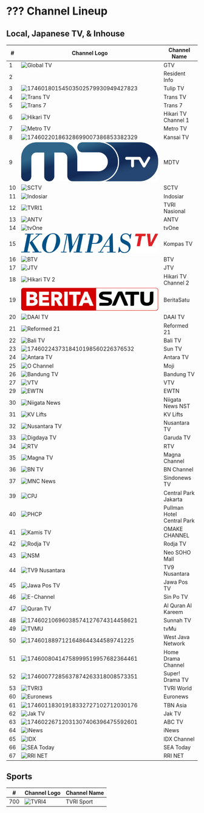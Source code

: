 # ??? Channel Lineup
## Local, Japanese TV, & Inhouse
\# | Channel Logo | Channel Name
-- | -- | --
1 | ![Global TV](https://upload.wikimedia.org/wikipedia/commons/9/9c/GTV_%282017%29.svg) | GTV
2 | | Resident Info
3 | ![17460180154503502579930949427823](https://github.com/user-attachments/assets/b439e7d3-7d78-4368-8469-326b34d3b614) | Tulip TV
4 | ![Trans TV](https://upload.wikimedia.org/wikipedia/id/6/62/Trans_TV_2013.svg) | Trans TV
5 | ![Trans 7](https://upload.wikimedia.org/wikipedia/id/7/79/Trans_7_2013.svg) | Trans 7
6 | ![Hikari TV](https://upload.wikimedia.org/wikipedia/commons/4/45/Hikari-TV_logo.svg) | Hikari TV Channel 1
7 | ![Metro TV](https://github.com/user-attachments/assets/3ccac20d-a2b8-4fb4-84c6-49370d3eb923) | Metro TV
8 | ![17460220186328699007386853382329](https://github.com/user-attachments/assets/2721f720-2751-4191-85a9-899aa2b48a12) | Kansai TV
9 | ![NET.](https://github.com/TG635-alt126xA/ExtendedMaster113/raw/refs/heads/main/MDTV_logo.svg) | MDTV
10 | ![SCTV](https://upload.wikimedia.org/wikipedia/commons/c/cc/SCTV_Logo.svg) | SCTV
11 | ![Indosiar](https://upload.wikimedia.org/wikipedia/commons/c/c8/Indosiar_2015.svg) | Indosiar
12 | ![TVRI1](https://upload.wikimedia.org/wikipedia/commons/e/eb/TVRILogo2019.svg) | TVRI Nasional
13 | ![ANTV](https://github.com/user-attachments/assets/a721ff00-3370-4951-98d0-d11aeaff38f5) | ANTV
14 | ![tvOne](https://github.com/user-attachments/assets/48e10835-ad8c-4e61-bc18-e1d4e814058c) | tvOne
15 | ![Kompas TV](https://github.com/TG635-alt126xA/ExtendedMaster113/raw/refs/heads/main/KOMPAS_TV_(2017).svg) | Kompas TV
16 | ![BTV](https://github.com/user-attachments/assets/708b87c7-d902-4f21-8860-e933a10dd3fb) | BTV
17 | ![JTV](https://upload.wikimedia.org/wikipedia/commons/c/ca/JTV_%28Indonesian_TV_channel%29_2022.svg) | JTV
18 | ![Hikari TV 2](https://github.com/user-attachments/assets/6d8fe639-a096-49b0-80c4-b70af3b2fd99) | Hikari TV Channel 2
19 | ![IDTV](https://github.com/TG635-alt126xA/ExtendedMaster113/raw/refs/heads/main/BeritaSatu_(Flat).svg) | BeritaSatu
20 | ![DAAI TV](https://upload.wikimedia.org/wikipedia/commons/f/fc/DAAI_TV.svg) | DAAI TV
21 | ![Reformed 21](https://upload.wikimedia.org/wikipedia/id/5/57/Reformed21.png) | Reformed 21
22 | ![Bali TV](https://upload.wikimedia.org/wikipedia/id/b/b9/BaliTV_2014.png) | Bali TV
23 | ![1746022437318410198560226376532](https://github.com/user-attachments/assets/ba21aaa0-034a-406c-9b20-bef2f79b1d14) | Sun TV
24 | ![Antara TV](https://upload.wikimedia.org/wikipedia/commons/c/cf/ANTARA_TV.jpg) | Antara TV
25 | ![O Channel](https://upload.wikimedia.org/wikipedia/commons/c/c9/Moji_blue.svg) | Moji
26 | ![Bandung TV](https://upload.wikimedia.org/wikipedia/commons/3/32/Logo_bdg_tv_2016.png) | Bandung TV
27 | ![VTV](https://upload.wikimedia.org/wikipedia/commons/6/6d/VTV_Indonesia_2023.svg) | VTV
29 | ![EWTN](https://upload.wikimedia.org/wikipedia/en/c/c8/EWTN_Logo_and_Wordmark_%282016%29.svg) | EWTN
30 | ![Niigata News](https://github.com/user-attachments/assets/e0db4c58-88d3-4a87-ba3c-7c8e48b75661) | Niigata News NST
31 | ![KV Lifts](https://github.com/user-attachments/assets/95a5b203-0e69-4df6-aaa6-a3d28ea1352a) | KV Lifts
32 | ![Nusantara TV](https://upload.wikimedia.org/wikipedia/commons/9/91/Nusantara_TV_Symbol.svg) | Nusantara TV
33 | ![Digdaya TV](https://github.com/user-attachments/assets/3af02073-1c1f-4a43-b244-33268d934ca0) | Garuda TV
34 | ![RTV](https://github.com/user-attachments/assets/9b39e2ac-b13f-4141-bb80-61cc4fb103ff) | RTV
35 | ![Magna TV](https://upload.wikimedia.org/wikipedia/commons/8/83/MagnaChannel.png) | Magna Channel
36 | ![BN TV](https://upload.wikimedia.org/wikipedia/commons/5/54/BN_Channel.png) | BN Channel
37 | ![MNC News](https://upload.wikimedia.org/wikipedia/commons/8/83/Sindo_News_TV_%282023%29.svg) | Sindonews TV
39 | ![CPJ](https://upload.wikimedia.org/wikipedia/id/8/8d/Central_Park.svg) | Central Park Jakarta
40 | ![PHCP](https://upload.wikimedia.org/wikipedia/id/f/fb/Pullman_Hotels_and_Resorts.png) | Pullman Hotel Central Park
41 | ![Kamis TV](https://github.com/user-attachments/assets/63457efb-5774-4769-91cc-1262822fbf05) | OMAKE CHANNEL
42 | ![Rodja TV](https://upload.wikimedia.org/wikipedia/id/b/b3/Rodja_TV.png) | Rodja TV
43 | ![NSM](https://upload.wikimedia.org/wikipedia/commons/5/5a/Neo_Soho.svg) | Neo SOHO Mall
44 | ![TV9 Nusantara](https://upload.wikimedia.org/wikipedia/id/e/ed/TV9_Nusantara.png) | TV9 Nusantara
45 | ![Jawa Pos TV](https://upload.wikimedia.org/wikipedia/commons/7/77/Jawa_Pos_TV_2024.svg) | Jawa Pos TV
46 | ![E-Channel](https://upload.wikimedia.org/wikipedia/commons/e/e8/Sin_Po_TV.svg) | Sin Po TV
47 | ![Quran TV](https://upload.wikimedia.org/wikipedia/commons/1/15/%D9%82%D9%86%D8%A7%D8%A9_%D8%A7%D9%84%D9%82%D8%B1%D8%A2%D9%86_%D8%A7%D9%84%D9%83%D8%B1%D9%8A%D9%85.svg) | Al Quran Al Kareem
48 | ![17460210696038574127674314458621](https://github.com/user-attachments/assets/4190e043-11b1-4a86-9e56-27cc52db18b1) | Sunnah TV
49 | ![TVMU](https://upload.wikimedia.org/wikipedia/id/d/d0/TvMu.png) | tvMu
50 | ![1746018897121648644344589741225](https://github.com/user-attachments/assets/9e17eb8b-bbd8-4b0b-b8db-49fb1c00de2d) | West Java Network
51 | ![17460080414758999519957682364461](https://github.com/user-attachments/assets/f7428e39-2528-4050-a525-f9ce199fcf07) | Home Drama Channel
52 | ![17460077285637874263318008573351](https://github.com/user-attachments/assets/cbc830a7-a5f3-4419-a521-2b17f69081b8) | Super! Drama TV
53 | ![TVRI3](https://upload.wikimedia.org/wikipedia/commons/6/64/TVRI-World.svg) | TVRI World
60 | ![Euronews](https://upload.wikimedia.org/wikipedia/commons/4/46/Euronews_2016_logo.svg) | Euronews
61 | ![17460118301918332727102712030176](https://github.com/user-attachments/assets/bf2eef23-882f-48b0-ac19-f2b71be70f5c) | TBN Asia
62 | ![Jak TV](https://upload.wikimedia.org/wikipedia/id/c/cc/Logo_Jak_TV_%282018%29.png) | Jak TV
63 | ![17460226712031307406396475592601](https://github.com/user-attachments/assets/d182478b-ea0c-413c-9087-3beb6556b8ae) | ABC TV
64 | ![iNews](https://upload.wikimedia.org/wikipedia/commons/a/a1/INews.svg) | iNews
65 | ![IDX](https://upload.wikimedia.org/wikipedia/commons/c/cb/IDX_Channel.png) | IDX Channel
66 | ![SEA Today](https://upload.wikimedia.org/wikipedia/commons/c/c5/SEA_Today_Indonesia_Logo.png) | SEA Today
67 | ![RRI NET](https://upload.wikimedia.org/wikipedia/commons/7/7b/Logo_RRI_NET_2023.png) | RRI NET
## Sports
\# | Channel Logo | Channel Name
-- | -- | --
700 | ![TVRI4](https://upload.wikimedia.org/wikipedia/commons/9/9e/TVRI_Sport_2022.svg) | TVRI Sport
